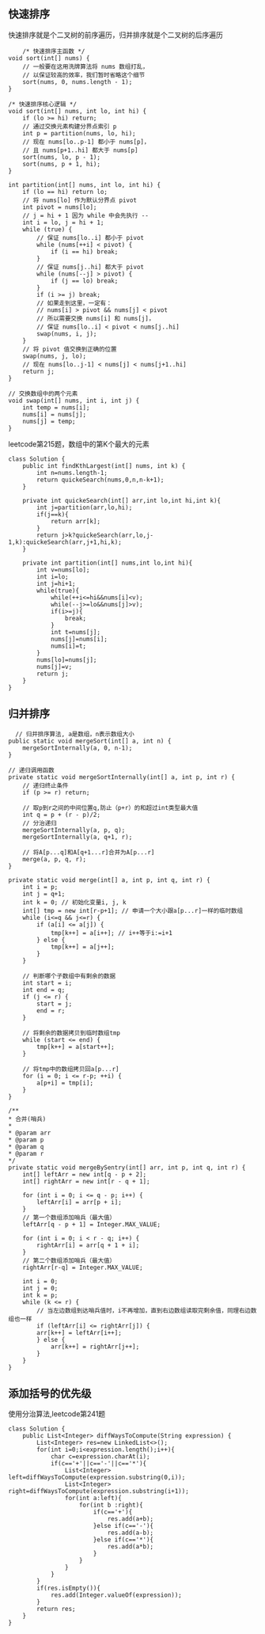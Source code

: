 ## 快速排序

快速排序就是个二叉树的前序遍历，归并排序就是个二叉树的后序遍历

	    /* 快速排序主函数 */
    void sort(int[] nums) {
        // 一般要在这用洗牌算法将 nums 数组打乱，
        // 以保证较高的效率，我们暂时省略这个细节
        sort(nums, 0, nums.length - 1);
    }

    /* 快速排序核心逻辑 */
    void sort(int[] nums, int lo, int hi) {
        if (lo >= hi) return;
        // 通过交换元素构建分界点索引 p
        int p = partition(nums, lo, hi);
        // 现在 nums[lo..p-1] 都小于 nums[p]，
        // 且 nums[p+1..hi] 都大于 nums[p]
        sort(nums, lo, p - 1);
        sort(nums, p + 1, hi);
    }

    int partition(int[] nums, int lo, int hi) {
        if (lo == hi) return lo;
        // 将 nums[lo] 作为默认分界点 pivot
        int pivot = nums[lo];
        // j = hi + 1 因为 while 中会先执行 --
        int i = lo, j = hi + 1;
        while (true) {
            // 保证 nums[lo..i] 都小于 pivot
            while (nums[++i] < pivot) {
                if (i == hi) break;
            }
            // 保证 nums[j..hi] 都大于 pivot
            while (nums[--j] > pivot) {
                if (j == lo) break;
            }
            if (i >= j) break;
            // 如果走到这里，一定有：
            // nums[i] > pivot && nums[j] < pivot
            // 所以需要交换 nums[i] 和 nums[j]，
            // 保证 nums[lo..i] < pivot < nums[j..hi]
            swap(nums, i, j);
        }
        // 将 pivot 值交换到正确的位置
        swap(nums, j, lo);
        // 现在 nums[lo..j-1] < nums[j] < nums[j+1..hi]
        return j;
    }

    // 交换数组中的两个元素
    void swap(int[] nums, int i, int j) {
        int temp = nums[i];
        nums[i] = nums[j];
        nums[j] = temp;
    }

leetcode第215题，数组中的第K个最大的元素

	class Solution {
	    public int findKthLargest(int[] nums, int k) {
	        int n=nums.length-1;
	        return quickeSearch(nums,0,n,n-k+1);
	    }
	
	    private int quickeSearch(int[] arr,int lo,int hi,int k){
	        int j=partition(arr,lo,hi);
	        if(j==k){
	            return arr[k];
	        }
	        return j>k?quickeSearch(arr,lo,j-1,k):quickeSearch(arr,j+1,hi,k);
	    }
	
	    private int partition(int[] nums,int lo,int hi){
	        int v=nums[lo];
	        int i=lo;
	        int j=hi+1;
	        while(true){
	            while(++i<=hi&&nums[i]<v);
	            while(--j>=lo&&nums[j]>v);
	            if(i>=j){
	                break;
	            }
	            int t=nums[j];
	            nums[j]=nums[i];
	            nums[i]=t;
	        }
	        nums[lo]=nums[j];
	        nums[j]=v;
	        return j;
	    }
	}
      	
## 归并排序
  	  // 归并排序算法, a是数组，n表示数组大小
  	public static void mergeSort(int[] a, int n) {
    	mergeSortInternally(a, 0, n-1);
  	}

  	// 递归调用函数
  	private static void mergeSortInternally(int[] a, int p, int r) {
    	// 递归终止条件
    	if (p >= r) return;

    	// 取p到r之间的中间位置q,防止（p+r）的和超过int类型最大值
    	int q = p + (r - p)/2;
    	// 分治递归
    	mergeSortInternally(a, p, q);
    	mergeSortInternally(a, q+1, r);

    	// 将A[p...q]和A[q+1...r]合并为A[p...r]
    	merge(a, p, q, r);
  	}

  	private static void merge(int[] a, int p, int q, int r) {
    	int i = p;
    	int j = q+1;
    	int k = 0; // 初始化变量i, j, k
    	int[] tmp = new int[r-p+1]; // 申请一个大小跟a[p...r]一样的临时数组
    	while (i<=q && j<=r) {
      		if (a[i] <= a[j]) {
        		tmp[k++] = a[i++]; // i++等于i:=i+1
      		} else {
        		tmp[k++] = a[j++];
      		}
    	}

    	// 判断哪个子数组中有剩余的数据
    	int start = i;
    	int end = q;
    	if (j <= r) {
      		start = j;
      		end = r;
    	}

    	// 将剩余的数据拷贝到临时数组tmp
    	while (start <= end) {
      		tmp[k++] = a[start++];
    	}

    	// 将tmp中的数组拷贝回a[p...r]
    	for (i = 0; i <= r-p; ++i) {
      		a[p+i] = tmp[i];
    	}
  	}

  	/**
   	* 合并(哨兵)
   	*
   	* @param arr
   	* @param p
   	* @param q
   	* @param r
   	*/
  	private static void mergeBySentry(int[] arr, int p, int q, int r) {
    	int[] leftArr = new int[q - p + 2];
    	int[] rightArr = new int[r - q + 1];

    	for (int i = 0; i <= q - p; i++) {
      		leftArr[i] = arr[p + i];
    	}
    	// 第一个数组添加哨兵（最大值）
    	leftArr[q - p + 1] = Integer.MAX_VALUE;

    	for (int i = 0; i < r - q; i++) {
      		rightArr[i] = arr[q + 1 + i];
    	}
    	// 第二个数组添加哨兵（最大值）
    	rightArr[r-q] = Integer.MAX_VALUE;

    	int i = 0;
    	int j = 0;
    	int k = p;
    	while (k <= r) {
      		// 当左边数组到达哨兵值时，i不再增加，直到右边数组读取完剩余值，同理右边数组也一样
      		if (leftArr[i] <= rightArr[j]) {
        	arr[k++] = leftArr[i++];
      		} else {
        		arr[k++] = rightArr[j++];
      		}
    	}
  	}

## 添加括号的优先级
使用分治算法,leetcode第241题

    class Solution {
        public List<Integer> diffWaysToCompute(String expression) {
            List<Integer> res=new LinkedList<>();
            for(int i=0;i<expression.length();i++){
                char c=expression.charAt(i);
                if(c=='+'||c=='-'||c=='*'){
                    List<Integer> left=diffWaysToCompute(expression.substring(0,i));
                    List<Integer> right=diffWaysToCompute(expression.substring(i+1));
                    for(int a:left){
                        for(int b :right){
                            if(c=='+'){
                                res.add(a+b);
                            }else if(c=='-'){
                                res.add(a-b);
                            }else if(c=='*'){
                                res.add(a*b);
                            }
                        }
                    }
                }
            }
            if(res.isEmpty()){
                res.add(Integer.valueOf(expression));
            }
            return res;
        }
    }